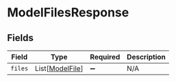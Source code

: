 # ModelFilesResponse


## Fields

| Field                                               | Type                                                | Required                                            | Description                                         |
| --------------------------------------------------- | --------------------------------------------------- | --------------------------------------------------- | --------------------------------------------------- |
| `files`                                             | List[[ModelFile](../../models/shared/modelfile.md)] | :heavy_minus_sign:                                  | N/A                                                 |